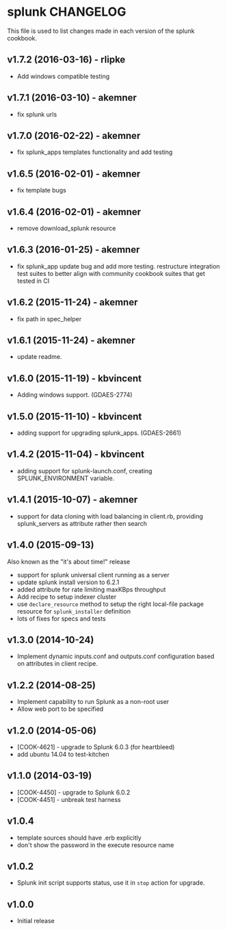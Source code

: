 splunk CHANGELOG
================
This file is used to list changes made in each version of the splunk cookbook.

v1.7.2 (2016-03-16) - rlipke
-------------------

- Add windows compatible testing

v1.7.1 (2016-03-10) - akemner
-------------------

- fix splunk urls

v1.7.0 (2016-02-22) - akemner
-------------------

- fix splunk_apps templates functionality and add testing

v1.6.5 (2016-02-01) - akemner
-------------------

- fix template bugs

v1.6.4 (2016-02-01) - akemner
-------------------

- remove download_splunk resource

v1.6.3 (2016-01-25) - akemner
-------------------

- fix splunk_app update bug and add more testing. restructure integration test suites to better align with community cookbook suites that get tested in CI

v1.6.2 (2015-11-24) - akemner
-------------------

- fix path in spec_helper

v1.6.1 (2015-11-24) - akemner
-------------------

- update readme.

v1.6.0 (2015-11-19) - kbvincent
-------------------

- Adding windows support. (GDAES-2774)

v1.5.0 (2015-11-10) - kbvincent
-------------------

- adding support for upgrading splunk_apps. (GDAES-2661)

v1.4.2 (2015-11-04) - kbvincent
-------------------

- adding support for splunk-launch.conf, creating SPLUNK_ENVIRONMENT variable.


v1.4.1 (2015-10-07) - akemner
-------------------

- support for data cloning with load balancing in client.rb, providing splunk_servers as attribute rather then search


v1.4.0 (2015-09-13)
-------------------

Also known as the "it's about time!" release

- support for splunk universal client running as a server
- update splunk install version to 6.2.1
- added attribute for rate limiting maxKBps throughput
- Add recipe to setup indexer cluster
- use `declare_resource` method to setup the right local-file package resource for `splunk_installer` definition
- lots of fixes for specs and tests

v1.3.0 (2014-10-24)
-------------------

- Implement dynamic inputs.conf and outputs.conf configuration based on attributes in client recipe.

v1.2.2 (2014-08-25)
-------------------

- Implement capability to run Splunk as a non-root user
- Allow web port to be specified

v1.2.0 (2014-05-06)
-------------------
- [COOK-4621] - upgrade to Splunk 6.0.3 (for heartbleed)
- add ubuntu 14.04 to test-kitchen

v1.1.0 (2014-03-19)
-------------------
- [COOK-4450] - upgrade to Splunk 6.0.2
- [COOK-4451] - unbreak test harness

v1.0.4
------
- template sources should have .erb explicitly
- don't show the password in the execute resource name

v1.0.2
------
- Splunk init script supports status, use it in `stop` action for upgrade.

v1.0.0
-----
- Initial release
